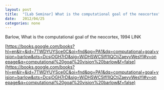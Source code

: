 ```yaml
---
layout: post
title:  "[Lab Seminar] What is the computational goal of the neocortex"
date:   2012/04/25
categories: none
---
```






Barlow, What is the computational goal of the neocortex, 1994 LINK



[https://books.google.com/books?hl=en&lr=&id=7TWDYUYSce0C&oi=fnd&pg=PA1&dq=computational+goal+vision+barlow&ots=DcsjOGH7rD&sig=WiDHSWC5Ifl1lQCtjZaevyWesYI#v=onepage&q=computational%20goal%20vision%20barlow&f=false](https://books.google.com/books?hl=en&lr=&id=7TWDYUYSce0C&oi=fnd&pg=PA1&dq=computational+goal+vision+barlow&ots=DcsjOGH7rD&sig=WiDHSWC5Ifl1lQCtjZaevyWesYI#v=onepage&q=computational%20goal%20vision%20barlow&f=false)



 

